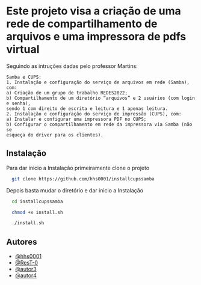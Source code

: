 
# Este projeto visa a criação de uma rede de compartilhamento de arquivos e uma impressora de pdfs virtual

Seguindo as intruções dadas pelo professor Martins:

```
Samba e CUPS:
1. Instalação e configuração do serviço de arquivos em rede (Samba), com:
a) Criação de um grupo de trabalho REDES2022;
b) Compartilhamento de um diretório “arquivos” e 2 usuários (com login e senha),
sendo 1 com direito de escrita e leitura e 1 apenas leitura.
2. Instalação e configuração do serviço de impressão (CUPS), com:
a) Instalar e configurar uma impressora PDF no CUPS;
b) Configurar o compartilhamento em rede da impressora via Samba (não se
esqueça do driver para os clientes).
```
## Instalação

Para dar inicio a Instalação primeiramente clone o projeto

```bash
  git clone https://github.com/hhs0001/installcupssamba
```

Depois basta mudar o diretório e dar inicio a Instalação

```bash
  cd installcupssamba
```
```bash
  chmod +x install.sh
``` 
```bash
  ./install.sh
``` 
## Autores

- [@hhs0001](https://www.github.com/hhs0001)
- [@ResT-0](https://www.github.com/ResT-0)
- [@autor3](https://www.github.com/autor3)
- [@autor4](https://www.github.com/autor4)

